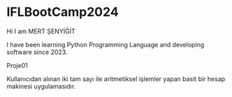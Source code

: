 # IFLBootCamp2024
Hi I am MERT ŞENYİĞİT

I have been learning Python Programming Language and developing software since 2023.



Proje01 

Kullanıcıdan alınan iki tam sayı ile aritmetiksel işlemler yapan basit bir hesap makinesi uygulamasıdır.

